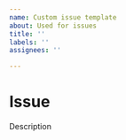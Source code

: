 ```yaml
---
name: Custom issue template
about: Used for issues
title: ''
labels: ''
assignees: ''

---
```


# **Issue**
Description

